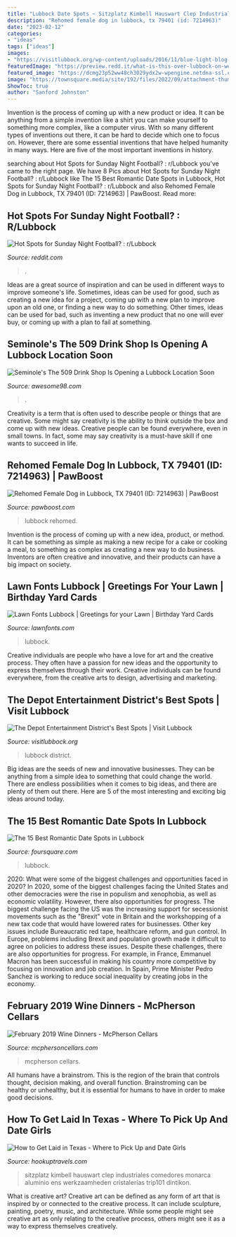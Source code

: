 ```yaml
---
title: "Lubbock Date Spots ~ Sitzplatz Kimbell Hauswart Clep Industriales Comedores Monarca Aluminio Ens Werkzaamheden Cristalerías Trip101 Dintikon"
description: "Rehomed female dog in lubbock, tx 79401 (id: 7214963)"
date: "2023-02-12"
categories:
- "ideas"
tags: ["ideas"]
images:
- "https://visitlubbock.org/wp-content/uploads/2016/11/blue-light-blog-768x512.jpg"
featuredImage: "https://preview.redd.it/what-is-this-over-lubbock-on-weather-radar-v0-ejmrgeixs2q91.jpg?width=1080&amp;crop=smart&amp;auto=webp&amp;s=ae5af9408b10b2b52ba859029d9281bf588cccda"
featured_image: "https://dcmg23p52ww48ch3029ydx2w-wpengine.netdna-ssl.com/wp-content/uploads/2019/02/52025738_2074770485945344_3862926463997050880_o.jpg"
image: "https://townsquare.media/site/192/files/2022/09/attachment-thumbnail_IMG_2691.jpg"
ShowToc: true
author: "Sanford Johnston"
---
```



Invention is the process of coming up with a new product or idea. It can be anything from a simple invention like a shirt you can make yourself to something more complex, like a computer virus. With so many different types of inventions out there, it can be hard to decide which one to focus on. However, there are some essential inventions that have helped humanity in many ways. Here are five of the most important inventions in history.

	

		
searching about Hot Spots for Sunday Night Football? : r/Lubbock you've came to the right page. We have 8 Pics about Hot Spots for Sunday Night Football? : r/Lubbock like The 15 Best Romantic Date Spots in Lubbock, Hot Spots for Sunday Night Football? : r/Lubbock and also Rehomed Female Dog in Lubbock, TX 79401 (ID: 7214963) | PawBoost. Read more:
		
    
## Hot Spots For Sunday Night Football? : R/Lubbock

<img loading=lazy src="https://preview.redd.it/what-is-this-over-lubbock-on-weather-radar-v0-ejmrgeixs2q91.jpg?width=1080&amp;crop=smart&amp;auto=webp&amp;s=ae5af9408b10b2b52ba859029d9281bf588cccda" onerror="this.onerror=null;this.src='https://tse3.mm.bing.net/th?id=OIP.LyKxkE9fAiv942PJjY7CLQHaKf&amp;pid=15.1';" alt="Hot Spots for Sunday Night Football? : r/Lubbock">

_Source: reddit.com_

>. 

	

Ideas are a great source of inspiration and can be used in different ways to improve someone's life. Sometimes, ideas can be used for good, such as creating a new idea for a project, coming up with a new plan to improve upon an old one, or finding a new way to do something. Other times, ideas can be used for bad, such as inventing a new product that no one will ever buy, or coming up with a plan to fail at something.

    
## Seminole&#039;s The 509 Drink Shop Is Opening A Lubbock Location Soon

<img loading=lazy src="https://townsquare.media/site/192/files/2022/09/attachment-thumbnail_IMG_2691.jpg" onerror="this.onerror=null;this.src='https://tse2.mm.bing.net/th?id=OIP.SxqyHTj0830PMAGuYe-aHAHaFj&amp;pid=15.1';" alt="Seminole&#039;s The 509 Drink Shop Is Opening a Lubbock Location Soon">

_Source: awesome98.com_

>. 

	

Creativity is a term that is often used to describe people or things that are creative. Some might say creativity is the ability to think outside the box and come up with new ideas. Creative people can be found everywhere, even in small towns. In fact, some may say creativity is a must-have skill if one wants to succeed in life.

    
## Rehomed Female Dog In Lubbock, TX 79401 (ID: 7214963) | PawBoost

<img loading=lazy src="https://findfido.s3.amazonaws.com/1626986341/99422.png" onerror="this.onerror=null;this.src='https://tse1.mm.bing.net/th?id=OIP.qNtG4GLvC4wCVW53NRq39wHaKm&amp;pid=15.1';" alt="Rehomed Female Dog in Lubbock, TX 79401 (ID: 7214963) | PawBoost">

_Source: pawboost.com_

>lubbock rehomed. 

	

Invention is the process of coming up with a new idea, product, or method. It can be something as simple as making a new recipe for a cake or cooking a meal, to something as complex as creating a new way to do business. Inventors are often creative and innovative, and their products can have a big impact on society.

    
## Lawn Fonts Lubbock | Greetings For Your Lawn | Birthday Yard Cards

<img loading=lazy src="http://lawnfonts.com/assets/images/lawnfontslogo-663x451.png" onerror="this.onerror=null;this.src='https://tse3.mm.bing.net/th?id=OIP.hXw7eiVCbAxz8aMeH0-VfgHaFC&amp;pid=15.1';" alt="Lawn Fonts Lubbock | Greetings for your Lawn | Birthday Yard Cards">

_Source: lawnfonts.com_

>lubbock. 

	

Creative individuals are people who have a love for art and the creative process. They often have a passion for new ideas and the opportunity to express themselves through their work. Creative individuals can be found everywhere, from the creative arts to design, advertising and marketing.

    
## The Depot Entertainment District&#039;s Best Spots | Visit Lubbock

<img loading=lazy src="https://visitlubbock.org/wp-content/uploads/2016/11/blue-light-blog-768x512.jpg" onerror="this.onerror=null;this.src='https://tse4.mm.bing.net/th?id=OIP.NvP3AER3hBApbq1AJSum7gHaE8&amp;pid=15.1';" alt="The Depot Entertainment District&#039;s Best Spots | Visit Lubbock">

_Source: visitlubbock.org_

>lubbock district. 

	

Big ideas are the seeds of new and innovative businesses. They can be anything from a simple idea to something that could change the world. There are endless possibilities when it comes to big ideas, and there are plenty of them out there. Here are 5 of the most interesting and exciting big ideas around today.

    
## The 15 Best Romantic Date Spots In Lubbock

<img loading=lazy src="https://fastly.4sqi.net/img/general/1398x536/34711864_-k-3AuEM7lcvA-R8E324m6KN7rjqjmdE4_86XbnYBI4.jpg" onerror="this.onerror=null;this.src='https://tse2.mm.bing.net/th?id=OIP.LpmmBAOVQPBRPmCsFUaRwAHaC1&amp;pid=15.1';" alt="The 15 Best Romantic Date Spots in Lubbock">

_Source: foursquare.com_

>lubbock. 

	

2020: What were some of the biggest challenges and opportunities faced in 2020?
In 2020, some of the biggest challenges facing the United States and other democracies were the rise in populism and xenophobia, as well as economic volatility. However, there also opportunities for progress. The biggest challenge facing the US was the increasing support for secessionist movements such as the "Brexit" vote in Britain and the workshopping of a new tax code that would have lowered rates for businesses. Other key issues include Bureaucratic red tape, healthcare reform, and gun control. In Europe, problems including Brexit and population growth made it difficult to agree on policies to address these issues. Despite these challenges, there are also opportunities for progress. For example, in France, Emmanuel Macron has been successful in making his country more competitive by focusing on innovation and job creation. In Spain, Prime Minister Pedro Sanchez is working to reduce social inequality by creating jobs in the economy.

    
## February 2019 Wine Dinners - McPherson Cellars

<img loading=lazy src="https://dcmg23p52ww48ch3029ydx2w-wpengine.netdna-ssl.com/wp-content/uploads/2019/02/52025738_2074770485945344_3862926463997050880_o.jpg" onerror="this.onerror=null;this.src='https://tse2.mm.bing.net/th?id=OIP.guXWbXnzGDuWPtQWFFR97QHaJQ&amp;pid=15.1';" alt="February 2019 Wine Dinners - McPherson Cellars">

_Source: mcphersoncellars.com_

>mcpherson cellars. 

	

All humans have a brainstrom. This is the region of the brain that controls thought, decision making, and overall function. Brainstroming can be healthy or unhealthy, but it is essential for humans to have in order to make good decisions.

    
## How To Get Laid In Texas - Where To Pick Up And Date Girls

<img loading=lazy src="https://hookuptravels.com/images/thumb/f/fa/Kimbell_Art_Museum_(Unsplash).jpg/900px-Kimbell_Art_Museum_(Unsplash).jpg" onerror="this.onerror=null;this.src='https://tse1.mm.bing.net/th?id=OIP.kkFbSediA7JcA8c8YAhadgHaE8&amp;pid=15.1';" alt="How to Get Laid in Texas - Where to Pick Up and Date Girls">

_Source: hookuptravels.com_

>sitzplatz kimbell hauswart clep industriales comedores monarca aluminio ens werkzaamheden cristalerías trip101 dintikon. 

	

What is creative art?
Creative art can be defined as any form of art that is inspired by or connected to the creative process. It can include sculpture, painting, poetry, music, and architecture. While some people might see creative art as only relating to the creative process, others might see it as a way to express themselves creatively.

